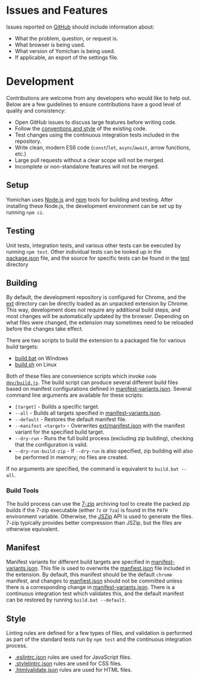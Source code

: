 # Issues and Features

Issues reported on [GitHub](https://github.com/forsakeninfinity/yomichan/issues) should include information about:

* What the problem, question, or request is.
* What browser is being used.
* What version of Yomichan is being used.
* If applicable, an export of the settings file.

# Development

Contributions are welcome from any developers who would like to help out.
Below are a few guidelines to ensure contributions have a good level of quality and consistency:

* Open GitHub issues to discuss large features before writing code.
* Follow the [conventions and style](#style) of the existing code.
* Test changes using the continuous integration tests included in the repository.
* Write clean, modern ES6 code (`const`/`let`, `async`/`await`, arrow functions, etc.)
* Large pull requests without a clear scope will not be merged.
* Incomplete or non-standalone features will not be merged.

## Setup

Yomichan uses [Node.js](https://nodejs.org/) and [npm](https://www.npmjs.com/) tools for building and testing.
After installing these Node.js, the development environment can be set up by running `npm ci`.

## Testing

Unit tests, integration tests, and various other tests can be executed by running `npm test`.
Other individual tests can be looked up in the [package.json](package.json) file, and the source for specific tests
can be found in the [test](test) directory

## Building

By default, the development repository is configured for Chrome, and the [ext](ext) directory can be directly
loaded as an unpacked extension by Chrome. This way, development does not require any additional build steps,
and most changes will be automatically updated by the browser. Depending on what files were changed,
the extension may sometimes need to be reloaded before the changes take effect.


There are two scripts to build the extension to a packaged file for various build targets:
* [build.bat](build.bat) on Windows
* [build.sh](build.sh) on Linux

Both of these files are convenience scripts which invoke <code>node [dev/build.js](dev/build.js)</code>.
The build script can produce several different build files based on manifest configurations defined in
[manifest-variants.json](dev/data/manifest-variants.json).
Several command line arguments are available for these scripts:

* `[target]` - Builds a specific target.
* `--all` - Builds all targets specified in [manifest-variants.json](dev/data/manifest-variants.json).
* `--default` - Restores the default manifest file.
* `--manifest <target>` - Overwrites [ext/manifest.json](ext/manifest.json) with the manifest variant for the specified build target.
* `--dry-run` - Runs the full build process (excluding zip building), checking that the configuration is valid.
* `--dry-run-build-zip` - If `--dry-run` is also specified, zip building will also be performed in memory; no files are created.

If no arguments are specified, the command is equivalent to `build.bat --all`.

### Build Tools

The build process can use the [7-zip](https://www.7-zip.org/) archiving tool to create the packed zip builds
if the 7-zip executable (either `7z` or `7za`) is found in the `PATH` environment variable.
Otherwise, the [JSZip](https://stuk.github.io/jszip/) API is used to generate the files.
7-zip typically provides better compression than JSZip, but the files are otherwise equivalent.

## Manifest

Manifest variants for different build targets are specified in [manifest-variants.json](dev/data/manifest-variants.json).
This file is used to overwrite the [manfiest.json](ext/manifest.json) file included in the extension.
By default, this manifest should be the default `chrome` manifest, and changes to [manfiest.json](ext/manifest.json) should not be committed
unless there is a corresponding change in [manifest-variants.json](dev/data/manifest-variants.json).
There is a continuous integration test which validates this, and the default manifest can be restored by running
`build.bat --default`.

## Style

Linting rules are defined for a few types of files, and validation is performed as part of the standard tests
run by `npm test` and the continuous integration process.

* [.eslintrc.json](.eslintrc.json) rules are used for JavaScript files.
* [.stylelintrc.json](.stylelintrc.json) rules are used for CSS files.
* [.htmlvalidate.json](.htmlvalidate.json) rules are used for HTML files.
